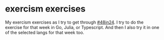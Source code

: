 # exercism exercises

My exercism exercises as I try to get through [#48in24](https://exercism.org/challenges/48in24). I try to do the exercise for that week in Go, Julia, or Typescript. And then I also try it in one of the selected langs for that week too.
